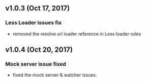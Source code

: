 ## v1.0.3 (Oct 17, 2017)

### Less Loader issues fix
- removed the resolve url loader reference in Less loader rules

## v1.0.4 (Oct 20, 2017)

### Mock server issue fixed
- fixed the mock server & watcher issues.
